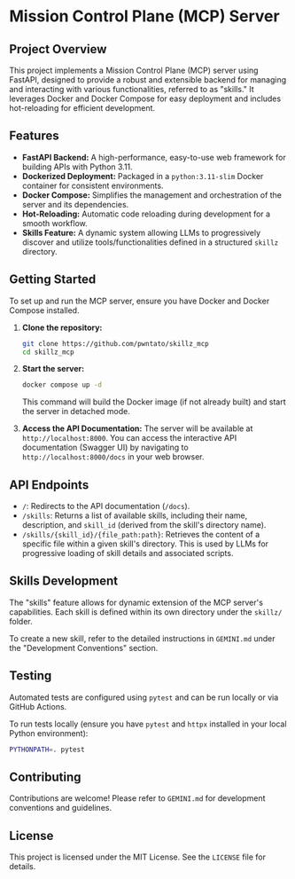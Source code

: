 # Mission Control Plane (MCP) Server

## Project Overview

This project implements a Mission Control Plane (MCP) server using FastAPI, designed to provide a robust and extensible backend for managing and interacting with various functionalities, referred to as "skills." It leverages Docker and Docker Compose for easy deployment and includes hot-reloading for efficient development.

## Features

*   **FastAPI Backend:** A high-performance, easy-to-use web framework for building APIs with Python 3.11.
*   **Dockerized Deployment:** Packaged in a `python:3.11-slim` Docker container for consistent environments.
*   **Docker Compose:** Simplifies the management and orchestration of the server and its dependencies.
*   **Hot-Reloading:** Automatic code reloading during development for a smooth workflow.
*   **Skills Feature:** A dynamic system allowing LLMs to progressively discover and utilize tools/functionalities defined in a structured `skillz` directory.

## Getting Started

To set up and run the MCP server, ensure you have Docker and Docker Compose installed.

1.  **Clone the repository:**
    ```bash
    git clone https://github.com/pwntato/skillz_mcp
    cd skillz_mcp
    ```

2.  **Start the server:**
    ```bash
    docker compose up -d
    ```

    This command will build the Docker image (if not already built) and start the server in detached mode.

3.  **Access the API Documentation:**
    The server will be available at `http://localhost:8000`. You can access the interactive API documentation (Swagger UI) by navigating to `http://localhost:8000/docs` in your web browser.

## API Endpoints

*   `/`: Redirects to the API documentation (`/docs`).
*   `/skills`: Returns a list of available skills, including their name, description, and `skill_id` (derived from the skill's directory name).
*   `/skills/{skill_id}/{file_path:path}`: Retrieves the content of a specific file within a given skill's directory. This is used by LLMs for progressive loading of skill details and associated scripts.

## Skills Development

The "skills" feature allows for dynamic extension of the MCP server's capabilities. Each skill is defined within its own directory under the `skillz/` folder.

To create a new skill, refer to the detailed instructions in `GEMINI.md` under the "Development Conventions" section.

## Testing

Automated tests are configured using `pytest` and can be run locally or via GitHub Actions.

To run tests locally (ensure you have `pytest` and `httpx` installed in your local Python environment):

```bash
PYTHONPATH=. pytest
```

## Contributing

Contributions are welcome! Please refer to `GEMINI.md` for development conventions and guidelines.

## License

This project is licensed under the MIT License. See the `LICENSE` file for details.
